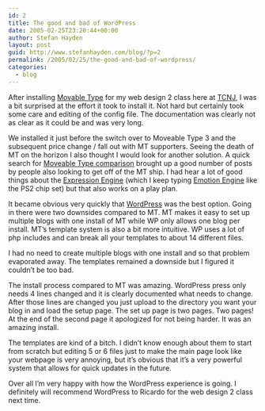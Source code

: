 ```yaml
---
id: 2
title: The good and bad of WordPress
date: 2005-02-25T23:20:44+00:00
author: Stefan Hayden
layout: post
guid: http://www.stefanhayden.com/blog/?p=2
permalink: /2005/02/25/the-good-and-bad-of-wordpress/
categories:
  - blog
---
```

After installing <a href="http://www.movabletype.org/">Movable Type</a> for my web design 2 class here at <a href="http://www.tcnj.edu">TCNJ</a>, I was a bit surprised at the effort it took to install it. Not hard but certainly took some care and editing of the config file. The documentation was clearly not as clear as it could be and was very long.

We installed it just before the switch over to Moveable Type 3 and the subsequent price change / fall out with MT supporters. Seeing the death of MT on the horizon I also thought I would look for another solution. A quick search for <a href="http://www.google.com/search?hl=en&c2coff=1&client=firefox-a&rls=org.mozilla:en-US:official&q=movable+type+comparison&spell=1">Moveable Type comparison</a> brought up a good number of posts by people also looking to get off of the MT ship. I had hear a lot of good things about the <a href="http://www.pmachine.com/">Expression Engine</a> (which I keep typing <a href="http://arstechnica.com/reviews/1q00/playstation2/ee-1.html">Emotion Engine</a> like the PS2 chip set) but that also works on a play plan.

It became obvious very quickly that <a href="http://wordpress.org/">WordPress</a> was the best option. Going in there were two downsides compared to MT. MT makes it easy to set up multiple blogs with one install of MT while WP only allows one blog per install. MT’s template system is also a bit more intuitive. WP uses a lot of php includes and can break all your templates to about 14 different files.

I had no need to create multiple blogs with one install and so that problem evaporated away. The templates remained a downside but I figured it couldn’t be too bad.

The install process compared to MT was amazing. WordPress press only needs 4 lines changed and it is clearly documented what needs to change. After those lines are changed you just upload to the directory you want your blog in and load the setup page. The set up page is two pages. Two pages! At the end of the second page it apologized for not being harder. It was an amazing install.

The templates are kind of a bitch. I didn’t know enough about them to start from scratch but editing 5 or 6 files just to make the main page look like your webpage is very annoying, but it’s obvious that it’s a very powerful system that allows for quick updates in the future.

Over all I’m very happy with how the WordPress experience is going. I definitely will recommend WordPress to Ricardo for the web design 2 class next time. 